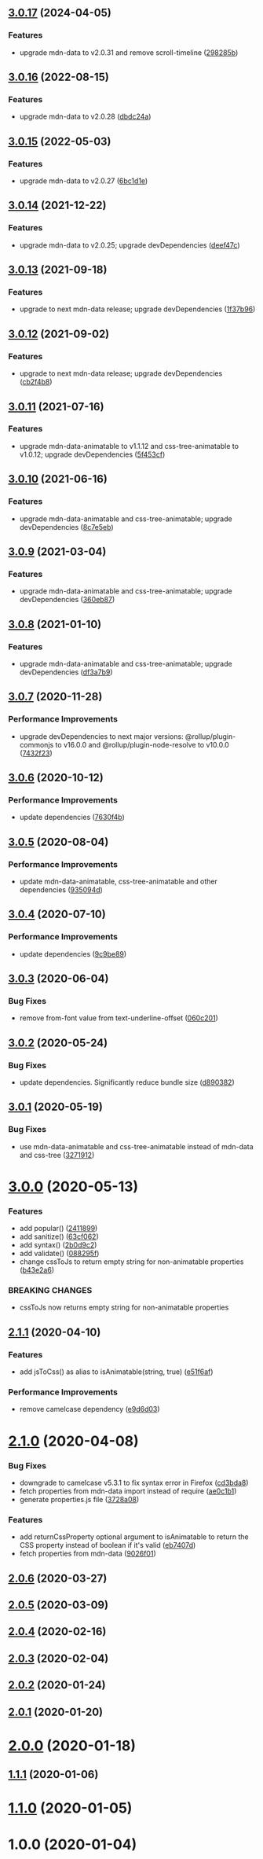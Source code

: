 ## [3.0.17](https://github.com/apasov/animatable-properties/compare/v3.0.16...v3.0.17) (2024-04-05)

### Features

- upgrade mdn-data to v2.0.31 and remove scroll-timeline ([298285b](https://github.com/apasov/animatable-properties/commit/298285b25da7ded6d268e5b29bb4927cedecd9e5))

## [3.0.16](https://github.com/apasov/animatable-properties/compare/v3.0.15...v3.0.16) (2022-08-15)

### Features

- upgrade mdn-data to v2.0.28 ([dbdc24a](https://github.com/apasov/animatable-properties/commit/dbdc24afb2f116c86d5792e92e6228810c3dae43))

## [3.0.15](https://github.com/apasov/animatable-properties/compare/v3.0.14...v3.0.15) (2022-05-03)

### Features

- upgrade mdn-data to v2.0.27 ([6bc1d1e](https://github.com/apasov/animatable-properties/commit/6bc1d1e802f6ab20fad65078bc11fcaa2ed8fcbf))

## [3.0.14](https://github.com/apasov/animatable-properties/compare/v3.0.13...v3.0.14) (2021-12-22)

### Features

- upgrade mdn-data to v2.0.25; upgrade devDependencies ([deef47c](https://github.com/apasov/animatable-properties/commit/deef47cd5ed8d7e532f85c2dd4ccb2eca4568090))

## [3.0.13](https://github.com/apasov/animatable-properties/compare/v3.0.12...v3.0.13) (2021-09-18)

### Features

- upgrade to next mdn-data release; upgrade devDependencies ([1f37b96](https://github.com/apasov/animatable-properties/commit/1f37b96cc92be47284f1b2f60b55827a7c32b2bd))

## [3.0.12](https://github.com/apasov/animatable-properties/compare/v3.0.11...v3.0.12) (2021-09-02)

### Features

- upgrade to next mdn-data release; upgrade devDependencies ([cb2f4b8](https://github.com/apasov/animatable-properties/commit/cb2f4b880a6ee12cd190595501dc6cf553d52ced))

## [3.0.11](https://github.com/apasov/animatable-properties/compare/v3.0.10...v3.0.11) (2021-07-16)

### Features

- upgrade mdn-data-animatable to v1.1.12 and css-tree-animatable to v1.0.12; upgrade devDependencies ([5f453cf](https://github.com/apasov/animatable-properties/commit/5f453cf13ba02081b5535b03dadd855192901183))

## [3.0.10](https://github.com/apasov/animatable-properties/compare/v3.0.9...v3.0.10) (2021-06-16)

### Features

- upgrade mdn-data-animatable and css-tree-animatable; upgrade devDependencies ([8c7e5eb](https://github.com/apasov/animatable-properties/commit/8c7e5eb1a1fd70bd2c48a40b11fefaa75bc2214f))

## [3.0.9](https://github.com/apasov/animatable-properties/compare/v3.0.8...v3.0.9) (2021-03-04)

### Features

- upgrade mdn-data-animatable and css-tree-animatable; upgrade devDependencies ([360eb87](https://github.com/apasov/animatable-properties/commit/360eb87be912753f40616db3624356404b978186))

## [3.0.8](https://github.com/apasov/animatable-properties/compare/v3.0.7...v3.0.8) (2021-01-10)

### Features

- upgrade mdn-data-animatable and css-tree-animatable; upgrade devDependencies ([df3a7b9](https://github.com/apasov/animatable-properties/commit/df3a7b9549f3f69ad36040d13007419d69ae9aa5))

## [3.0.7](https://github.com/apasov/animatable-properties/compare/v3.0.6...v3.0.7) (2020-11-28)

### Performance Improvements

- upgrade devDependencies to next major versions: @rollup/plugin-commonjs to v16.0.0 and @rollup/plugin-node-resolve to v10.0.0 ([7432f23](https://github.com/apasov/animatable-properties/commit/7432f238257b9b51d10ecba1519d7be39abb7eed))

## [3.0.6](https://github.com/apasov/animatable-properties/compare/v3.0.5...v3.0.6) (2020-10-12)

### Performance Improvements

- update dependencies ([7630f4b](https://github.com/apasov/animatable-properties/commit/7630f4b23387440a5cb047e4990cd6b3c61a1dc4))

## [3.0.5](https://github.com/apasov/animatable-properties/compare/v3.0.4...v3.0.5) (2020-08-04)

### Performance Improvements

- update mdn-data-animatable, css-tree-animatable and other dependencies ([935094d](https://github.com/apasov/animatable-properties/commit/935094d171f6abbc0771168d9330142bf6642d32))

## [3.0.4](https://github.com/apasov/animatable-properties/compare/v3.0.3...v3.0.4) (2020-07-10)

### Performance Improvements

- update dependencies ([9c9be89](https://github.com/apasov/animatable-properties/commit/9c9be89bb5880b6b2b4e2bce0008b3381edb1453))

## [3.0.3](https://github.com/apasov/animatable-properties/compare/v3.0.2...v3.0.3) (2020-06-04)

### Bug Fixes

- remove from-font value from text-underline-offset ([060c201](https://github.com/apasov/animatable-properties/commit/060c201bb430556f28196af1a7fb23325f6c14e2))

## [3.0.2](https://github.com/apasov/animatable-properties/compare/v3.0.1...v3.0.2) (2020-05-24)

### Bug Fixes

- update dependencies. Significantly reduce bundle size ([d890382](https://github.com/apasov/animatable-properties/commit/d890382b3095c6dafd01a09f8ee8a68abb693b71))

## [3.0.1](https://github.com/apasov/animatable-properties/compare/v3.0.0...v3.0.1) (2020-05-19)

### Bug Fixes

- use mdn-data-animatable and css-tree-animatable instead of mdn-data and css-tree ([3271912](https://github.com/apasov/animatable-properties/commit/32719126a0e94db402eb6345a2925e71f55f198c))

# [3.0.0](https://github.com/apasov/animatable-properties/compare/v2.1.1...v3.0.0) (2020-05-13)

### Features

- add popular() ([2411899](https://github.com/apasov/animatable-properties/commit/2411899fd046f9802974bc4ddfadf3d494a4cad7))
- add sanitize() ([63cf062](https://github.com/apasov/animatable-properties/commit/63cf06210d8a3afbf23053cfd35d7cb0acc6ade1))
- add syntax() ([2b0d9c2](https://github.com/apasov/animatable-properties/commit/2b0d9c24bba80391443ccfd778005f9a09891227))
- add validate() ([088295f](https://github.com/apasov/animatable-properties/commit/088295f38e6a89c1eefc43f317dd71bf546f2e57))
- change cssToJs to return empty string for non-animatable properties ([b43e2a6](https://github.com/apasov/animatable-properties/commit/b43e2a65be969d2be077bd0bec2ae07c8841a34b))

### BREAKING CHANGES

- cssToJs now returns empty string for non-animatable properties

## [2.1.1](https://github.com/apasov/animatable-properties/compare/v2.1.0...v2.1.1) (2020-04-10)

### Features

- add jsToCss() as alias to isAnimatable(string, true) ([e51f6af](https://github.com/apasov/animatable-properties/commit/e51f6afe63c30f80b9553be8a71ae62abf0989ff))

### Performance Improvements

- remove camelcase dependency ([e9d6d03](https://github.com/apasov/animatable-properties/commit/e9d6d03f1542c318e8c7d82d5c720d3d038f677b))

# [2.1.0](https://github.com/apasov/animatable-properties/compare/v2.0.6...v2.1.0) (2020-04-08)

### Bug Fixes

- downgrade to camelcase v5.3.1 to fix syntax error in Firefox ([cd3bda8](https://github.com/apasov/animatable-properties/commit/cd3bda8f6a5972e7af4a71c5b65a3616c2852b01))
- fetch properties from mdn-data import instead of require ([ae0c1b1](https://github.com/apasov/animatable-properties/commit/ae0c1b1c32de30e5bdd4e150b4fd7014d817a506))
- generate properties.js file ([3728a08](https://github.com/apasov/animatable-properties/commit/3728a084984482ddcfc6a096a38c9b4c10a8c270))

### Features

- add returnCssProperty optional argument to isAnimatable to return the CSS property instead of boolean if it's valid ([eb7407d](https://github.com/apasov/animatable-properties/commit/eb7407da847085a999588cd0549ffbb1fbc845be))
- fetch properties from mdn-data ([9026f01](https://github.com/apasov/animatable-properties/commit/9026f016311760f95da3f5fff0fcc0f1f0b61f5f))

## [2.0.6](https://github.com/apasov/animatable-properties/compare/v2.0.5...v2.0.6) (2020-03-27)

## [2.0.5](https://github.com/apasov/animatable-properties/compare/v2.0.4...v2.0.5) (2020-03-09)

## [2.0.4](https://github.com/apasov/animatable-properties/compare/v2.0.3...v2.0.4) (2020-02-16)

## [2.0.3](https://github.com/apasov/animatable-properties/compare/v2.0.2...v2.0.3) (2020-02-04)

## [2.0.2](https://github.com/apasov/animatable-properties/compare/v2.0.1...v2.0.2) (2020-01-24)

## [2.0.1](https://github.com/apasov/animatable-properties/compare/v2.0.0...v2.0.1) (2020-01-20)

# [2.0.0](https://github.com/apasov/animatable-properties/compare/v1.1.1...v2.0.0) (2020-01-18)

## [1.1.1](https://github.com/apasov/animatable-properties/compare/v1.1.0...v1.1.1) (2020-01-06)

# [1.1.0](https://github.com/apasov/animatable-properties/compare/v1.0.0...v1.1.0) (2020-01-05)

# 1.0.0 (2020-01-04)
